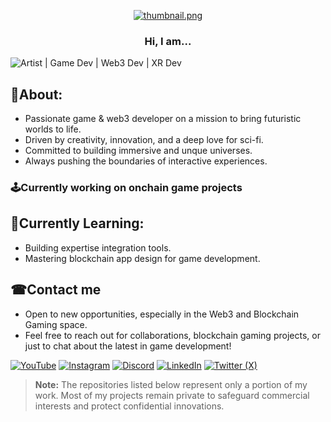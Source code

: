 <p align="center">
  <a href="https://www.youtube.com/NirajArts">
    <img src="https://i.postimg.cc/t4zWHK5B/thumbnail.png" alt="thumbnail.png">
  </a>
</p>
<h3 align="center">Hi, I am...</h1>
<img src="https://readme-typing-svg.demolab.com?font=Fira+Code&size=20&duration=3000&pause=2000&color=FAFAFA&center=true&vCenter=true&width=995&height=50&lines=%20%20+Artist%20%7C%20Game%20Dev%20%7C%20Web3%20Game%20Dev%20%7C%20XR%20Dev" align="middle" alt="Artist | Game Dev | Web3 Dev | XR Dev">

## 🎯About:
- Passionate game & web3 developer on a mission to bring futuristic worlds to life.
- Driven by creativity, innovation, and a deep love for sci-fi.
- Committed to building immersive and unque universes.
- Always pushing the boundaries of interactive experiences.


### 🕹Currently working on onchain game projects


## 📝Currently Learning:
- Building expertise integration tools.
- Mastering blockchain app design for game development.

<!-- 
## My GitHub Stats:
![GitHub Stats](https://github-readme-stats.vercel.app/api?username=NirajArts&show_icons=true&theme=radical)
-->

## ☎Contact me
- Open to new opportunities, especially in the Web3 and Blockchain Gaming space.  
- Feel free to reach out for collaborations, blockchain gaming projects, or just to chat about the latest in game development!

[![YouTube](https://img.shields.io/badge/YouTube-E4405F?style=for-the-badge&logo=youtube&logoColor=white)](https://www.youtube.com/NirajArts) 
[![Instagram](https://img.shields.io/badge/Instagram-E4405F?style=for-the-badge&logo=instagram&logoColor=white)](https://www.instagram.com/NirajArts) 
[![Discord](https://img.shields.io/badge/Discord-7289DA?style=for-the-badge&logo=discord&logoColor=white)](https://discord.com/NirajArts) 
[![LinkedIn](https://img.shields.io/badge/LinkedIn-0A66C2?style=for-the-badge&logo=linkedin&logoColor=white)](https://in.linkedin.com/in/nirajarts)
[![Twitter (X)](https://img.shields.io/badge/X-7289DA?style=for-the-badge&logo=x&logoColor=white)](https://x.com/niraj_arts)

> **Note:** The repositories listed below represent only a portion of my work. Most of my projects remain private to safeguard commercial interests and protect confidential innovations.
